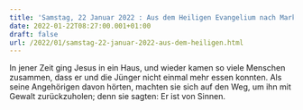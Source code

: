 ```yaml
---
title: 'Samstag, 22 Januar 2022 : Aus dem Heiligen Evangelium nach Markus - Mk 3,20-21.'
date: 2022-01-22T08:27:00.001+01:00
draft: false
url: /2022/01/samstag-22-januar-2022-aus-dem-heiligen.html
---
```


In jener Zeit ging Jesus in ein Haus, und wieder kamen so viele Menschen zusammen, dass er und die Jünger nicht einmal mehr essen konnten. Als seine Angehörigen davon hörten, machten sie sich auf den Weg, um ihn mit Gewalt zurückzuholen; denn sie sagten: Er ist von Sinnen.